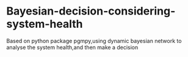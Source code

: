 # Bayesian-decision-considering-system-health
Based on python package pgmpy,using dynamic bayesian network to analyse the system health,and then make a decision
